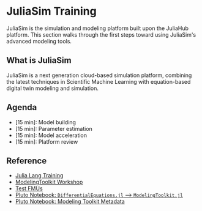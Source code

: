 # JuliaSim Training

JuliaSim is the simulation and modeling platform built upon the JuliaHub platform.
This section walks through the first steps toward using JuliaSim's advanced modeling tools.

## What is JuliaSim

JuliaSim is a next generation cloud-based simulation platform, combining the latest techniques in Scientific Machine Learning with equation-based digital twin modeling and simulation.

## Agenda

- [15 min]: Model building
- [15 min]: Parameter estimation
- [15 min]: Model acceleration
- [15 min]: Platform review

## Reference

- [Julia Lang Training](https://github.com/JuliaComputing/Training)
- [ModelingToolkit Workshop](https://github.com/JuliaComputing/ModelingToolkitWorkshop)
- [Test FMUs](https://github.com/modelica/fmi-cross-check)
- [Pluto Notebook: `DifferentialEquations.jl` --> `ModelingToolkit.jl`](https://juliahub.com/pluto/editor.html?id=5939d28c-2578-42ff-bb53-f82cc66ed1cc)
- [Pluto Notebook: Modeling Toolkit Metadata](https://juliahub.com/pluto/editor.html?id=b44ebfed-fb23-4d77-83d9-f464bf750d78)
